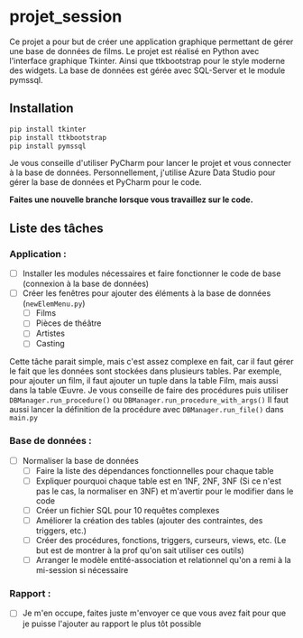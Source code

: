 # projet_session
 
Ce projet a pour but de créer une application graphique permettant de gérer une base de données de films.
Le projet est réalisé en Python avec l'interface graphique Tkinter. Ainsi que ttkbootstrap pour le style moderne 
des widgets. La base de données est gérée avec SQL-Server et le module pymssql.

## Installation
```bash
pip install tkinter
pip install ttkbootstrap
pip install pymssql
```

Je vous conseille d'utiliser PyCharm pour lancer le projet et vous connecter à la base de données.
Personnellement, j'utilise Azure Data Studio pour gérer la base de données et PyCharm pour le code.


**Faites une nouvelle branche lorsque vous travaillez sur le code.**

## Liste des tâches
### Application :
- [ ] Installer les modules nécessaires et faire fonctionner le code de base (connexion à la base de données)
- [ ] Créer les fenêtres pour ajouter des éléments à la base de données (`newElemMenu.py`)
    - [ ] Films
    - [ ] Pièces de théâtre
    - [ ] Artistes
    - [ ] Casting
          
Cette tâche parait simple, mais c'est assez complexe en fait, car il faut gérer le fait que
les données sont stockées dans plusieurs tables. Par exemple, pour ajouter un film, il faut
ajouter un tuple dans la table Film, mais aussi dans la table Œuvre. Je vous conseille de
faire des procédures puis utiliser `DBManager.run_procedure()` ou `DBManager.run_procedure_with_args()`
Il faut aussi lancer la définition de la procédure avec `DBManager.run_file()` dans `main.py`



### Base de données :
- [ ] Normaliser la base de données
   - [ ] Faire la liste des dépendances fonctionnelles pour chaque table
   - [ ] Expliquer pourquoi chaque table est en 1NF, 2NF, 3NF (Si ce n'est pas le cas, la normaliser en 3NF) et m'avertir pour le modifier dans le code
   - [ ] Créer un fichier SQL pour 10 requêtes complexes
   - [ ] Améliorer la création des tables (ajouter des contraintes, des triggers, etc.)
   - [ ] Créer des procédures, fonctions, triggers, curseurs, views, etc. (Le but est de montrer à la prof qu'on sait utiliser ces outils)
   - [ ] Arranger le modèle entité-association et relationnel qu'on a remi à la mi-session si nécessaire

### Rapport :
- [ ] Je m'en occupe, faites juste m'envoyer ce que vous avez fait pour que je puisse l'ajouter au rapport le plus tôt possible
